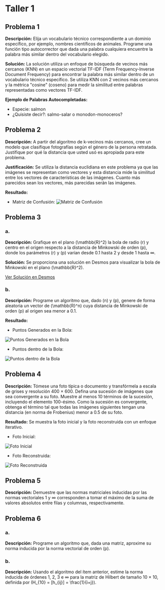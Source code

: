 # Taller 1

## Problema 1
**Descripción:** Elija un vocabulario técnico correspondiente a un dominio específico, por ejemplo, nombres científicos de animales. Programe una función tipo autocorrector que dada una palabra cualquiera encuentre la palabra más similar dentro del vocabulario elegido.

**Solución:** La solución utiliza un enfoque de búsqueda de vecinos más cercanos (KNN) en un espacio vectorial TF-IDF (Term Frequency-Inverse Document Frequency) para encontrar la palabra más similar dentro de un vocabulario técnico específico. Se utiliza KNN con 2 vecinos más cercanos y la métrica "cosine" (coseno) para medir la similitud entre palabras representadas como vectores TF-IDF.

**Ejemplo de Palabras Autocompletadas:**
- Especie: salmon
- ¿Quisiste decir?: salmo-salar o monodon-monoceros?

## Problema 2
**Descripción:** A partir del algoritmo de k-vecinos más cercanos, cree un modelo que clasifique fotografías según el género de la persona retratada. Justifique por qué la distancia que usted usó es apropiada para este problema.

**Justificación:** Se utiliza la distancia euclidiana en este problema ya que las imágenes se representan como vectores y esta distancia mide la similitud entre los vectores de características de las imágenes. Cuanto más parecidos sean los vectores, más parecidas serán las imágenes.

**Resultado:**

- Matriz de Confusión: ![Matriz de Confusión](https://github.com/coberndorm/Algebra-In-Data-Science/blob/main/Talleres/Taller_1/Punto_2/image.png?raw=true)

## Problema 3
### a.
**Descripción:** Grafique en el plano \(\mathbb{R}^2\) la bola de radio \(r\) y centro en el origen respecto a la distancia de Minkowski de orden \(p\), donde los parámetros \(r\) y \(p\) varían desde 0.1 hasta 2 y desde 1 hasta ∞.

**Solución:** Se proporciona una solución en Desmos para visualizar la bola de Minkowski en el plano \(\mathbb{R}^2\).

 [Ver Solución en Desmos](https://www.desmos.com/calculator/htvsj2y3t7)

### b.
**Descripción:** Programe un algoritmo que, dado \(n\) y \(p\), genere de forma aleatoria un vector de \(\mathbb{R}^n\) cuya distancia de Minkowski de orden \(p\) al origen sea menor a 0.1.

**Resultado:** 
- Puntos Generados en la Bola: 

![Puntos Generados en la Bola](https://github.com/coberndorm/Algebra-In-Data-Science/blob/main/Talleres/Taller_1/Punto_3/puntos_en_bola.png?raw=true)
- Puntos dentro de la Bola: 

![Puntos dentro de la Bola](https://github.com/coberndorm/Algebra-In-Data-Science/blob/main/Talleres/Taller_1/Punto_3/puntos_dentro_bola.png?raw=true)

## Problema 4
**Descripción:** Tómese una foto típica o documento y transfórmela a escala de grises y resolución 400 × 600. Defina una sucesión de imágenes que sea convergente a su foto. Muestre al menos 10 términos de la sucesión, incluyendo el elemento 100-ésimo. Como la sucesión es convergente, obtenga el término tal que todas las imágenes siguientes tengan una distancia (en norma de Frobenius) menor a 0.5 de su foto.

**Resultado:** Se muestra la foto inicial y la foto reconstruida con un enfoque iterativo.

- Foto Inicial: 

![Foto Inicial](https://github.com/coberndorm/Algebra-In-Data-Science/blob/main/Talleres/Taller_1/Punto_4/foto_inicial.png?raw=true)
- Foto Reconstruida: 

![Foto Reconstruida](https://github.com/coberndorm/Algebra-In-Data-Science/blob/main/Talleres/Taller_1/Punto_4/foto_final.png?raw=true)

## Problema 5
**Descripción:** Demuestre que las normas matriciales inducidas por las normas vectoriales 1 y ∞ corresponden a tomar el máximo de la suma de valores absolutos entre filas y columnas, respectivamente.

## Problema 6
### a.
**Descripción:** Programe un algoritmo que, dada una matriz, aproxime su norma inducida por la norma vectorial de orden \(p\).

### b.
**Descripción:** Usando el algoritmo del ítem anterior, estime la norma inducida de órdenes 1, 2, 3 e ∞ para la matriz de Hilbert de tamaño 10 × 10, definida por \(H_{10} = [h_{ij}] = \frac{1}{i+j}\).
